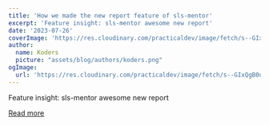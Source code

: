 ```yaml
---
title: 'How we made the new report feature of sls-mentor'
excerpt: 'Feature insight: sls-mentor awesome new report'
date: '2023-07-26'
coverImage: 'https://res.cloudinary.com/practicaldev/image/fetch/s--GIxQgB0u--/c_imagga_scale,f_auto,fl_progressive,h_420,q_auto,w_1000/https://raw.githubusercontent.com/QuentinNativel/articles/master/blog-posts/cli-reporting/assets/dummy-report-100.png'
author:
  name: Koders
  picture: "assets/blog/authors/koders.png"
ogImage:
  url: 'https://res.cloudinary.com/practicaldev/image/fetch/s--GIxQgB0u--/c_imagga_scale,f_auto,fl_progressive,h_420,q_auto,w_1000/https://raw.githubusercontent.com/QuentinNativel/articles/master/blog-posts/cli-reporting/assets/dummy-report-100.png'
---
```


Feature insight: sls-mentor awesome new report

[Read more](https://dev.to/kumo/generate-pretty-reports-from-your-cli-tool-1m83)
